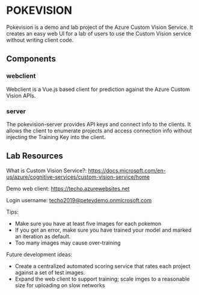 # POKEVISION

Pokevision is a demo and lab project of the Azure Custom Vision Service. It creates an easy web UI for a
lab of users to use the Custom Vision service without writing client code.

## Components

### webclient

Webclient is a Vue.js based client for prediction against the Azure Custom Vision APIs.

### server

The pokevision-server provides API keys and connect info to the clients. It allows the client to enumerate projects and access
connection info without injecting the Training Key into the client.

## Lab Resources

What is Custom Vision Service?: https://docs.microsoft.com/en-us/azure/cognitive-services/custom-vision-service/home

Demo web client: https://techo.azurewebsites.net

Login username: techo2019@peteydemo.onmicrosoft.com

Tips:

- Make sure you have at least five images for each pokemon
- If you get an error, make sure you have trained your model and marked an iteration as default.
- Too many images may cause over-training

Future development ideas:

- Create a centralized automated scoring service that rates each project against a set of test images.
- Expand the web client to support training; scale imges to a reasonable size for uploading on slow networks